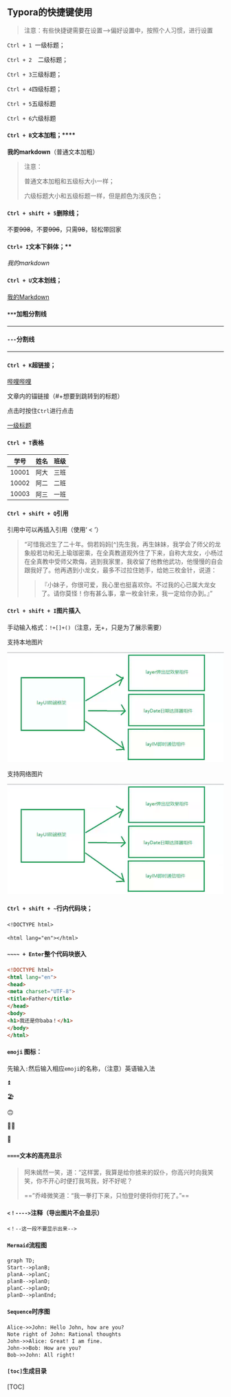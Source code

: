 ## Typora的快捷键使用

> 注意：有些快捷键需要在设置-->偏好设置中，按照个人习惯，进行设置



`Ctrl + 1 `一级标题；

`Ctrl + 2  `二级标题；

`Ctrl + 3`三级标题；

`Ctrl + 4`四级标题；

`Ctrl + 5`五级标题

`Ctrl + 6`六级标题



#### `Ctrl + B`文本加粗；****

**我的markdown**（普通文本加粗）

> 注意：
>
> 普通文本加粗和五级标大小一样；
>
> 六级标题大小和五级标题一样，但是颜色为浅灰色；



#### `Ctrl + shift + 5`删除线；

不要~~998~~，不要~~996~~，只需~~98~~，轻松带回家



#### `Ctrl+ I`文本下斜体；**

*我的markdown*



#### `Ctrl + U`文本划线；<u></u>

<u>我的Markdown</u>



#### `***`加粗分割线

****

#### `---`分割线

---



#### `Ctrl + K`超链接；

[哔哩哔哩](www.bilibili.com)

文章内的锚链接（#+想要到跳转到的标题）

点击时按住`Ctrl`进行点击

[一级标题](#我的Markdown)



#### `Ctrl + T`表格

| 学号  | 姓名 | 班级 |
| :---: | :--: | :--: |
| 10001 | 阿大 | 三班 |
| 10002 | 阿二 | 二班 |
| 10003 | 阿三 | 一班 |



#### `Ctrl + shift + Q`引用

引用中可以再插入引用（使用‘ < ’）

> “可惜我迟生了二十年。倘若妈妈[^]先生我，再生妹妹，我学会了师父的龙象般若功和无上瑜珈密乘，在全真教道观外住了下来，自称大龙女，小杨过在全真教中受师父欺侮，逃到我家里，我收留了他教他武功，他慢慢的自会跟我好了。他再遇到小龙女，最多不过拉住她手，给她三枚金针，说道：
>
> >『小妹子，你很可爱，我心里也挺喜欢你。不过我的心已属大龙女了。请你莫怪！你有甚么事，拿一枚金针来，我一定给你办到。』”



#### `Ctrl + shift + I`图片插入



手动输入格式：`!+[]+()`（注意，无+，只是为了展示需要）



支持本地图片

![layUI](https://raw.githubusercontent.com/1004032560/Typora/master/image/layUI组件.png) 

支持网络图片

![layUI](https://raw.githubusercontent.com/1004032560/Typora/master/image/layUI组件.png)



#### `Ctrl + shift + ~`行内代码块；

`<!DOCTYPE html>`

`<html lang="en"></html>`



#### `~~~~ + Enter`整个代码块嵌入

```HTML
<!DOCTYPE html>
<html lang="en">
<head>
<meta charset="UTF-8">
<title>Father</title>
</head>
<body>
<h1>我还是你baba！</h1>
</body>
</html>
```



#### `emoji` 图标：

先输入`:`然后输入相应`emoji`的名称，（注意）英语输入法

:arrow_double_up:

:beach_umbrella:

:upside_down_face:

:man_scientist:

:school:



#### `====`文本的高亮显示

> 阿朱嫣然一笑，道：“这样罢，我算是给你掳来的奴仆，你高兴时向我笑笑，你不开心时便打我骂我，好不好呢？
>
> ==”乔峰微笑道：“我一拳打下来，只怕登时便将你打死了。”==



#### `<！---->`注释（导出图片不会显示）

`<！--这一段不要显示出来-->`



#### `Mermaid`流程图

```mermaid
graph TD;
Start-->planB;
planA-->planC;
planB-->planD;
planC-->planD;
planD-->planEnd;
```





#### `Sequence`时序图

```sequence
Alice->>John: Hello John, how are you?
Note right of John: Rational thoughts
John->>Alice: Great! I am fine.
John->>Bob: How are you?
Bob->>John: All right!
```





#### `[toc]`生成目录

[TOC]